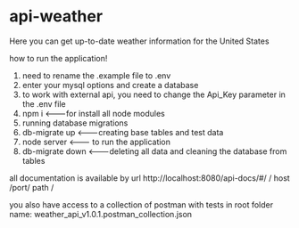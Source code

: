 # api-weather
Here you can get up-to-date weather information for the United States


how to run the application!

1. need to rename the .example file to .env
2. enter your mysql options and create a database
3. to work with external api, you need to change the Api_Key parameter in the .env file
4. npm i                        <---for install all node modules
5. running database migrations
6. db-migrate up                <---creating base tables and test data 
7. node server                  <--- to run the application
8. db-migrate down              <---deleting all data and cleaning the database from tables


all documentation is available by url  http://localhost:8080/api-docs/#/
                                             /  host   /port/ path  /

you also have access to a collection of postman with tests in root folder name: weather_api_v1.0.1.postman_collection.json


